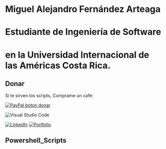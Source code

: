 # Miguel Alejandro Fernández Arteaga 
# Estudiante de Ingeniería de Software
# en la Universidad Internacional de las Américas Costa Rica.

## Donar

Si te sirven los scripts, Comprame un café:

<span class="paypal"><a href="https://paypal.me/migue304?country.x=CR&locale.x=es_XC" title="Donar a este proyecto usando Paypal"><img src="https://www.paypalobjects.com/webstatic/mktg/Logo/pp-logo-100px.png" alt="PayPal boton donar" /></a></span>

<!--START_SECTION:badges-->


![Visual Studio Code](https://img.shields.io/badge/Visual%20Studio%20Code-0078d7.svg?style=for-the-badge&logo=visual-studio-code&logoColor=white)

[![LinkedIn](https://img.shields.io/badge/linkedin-%230077B5.svg?style=for-the-badge&logo=linkedin&logoColor=white)](https://www.linkedin.com/in/miguel1990/)
[![Portfolio](https://img.shields.io/badge/Portfolio-%23000000.svg?style=for-the-badge&logo=firefox&logoColor=#FF7139)](https://bash20cu.github.io/Portfolio/)

<!--END_SECTION:badges-->

## Powershell_Scripts



